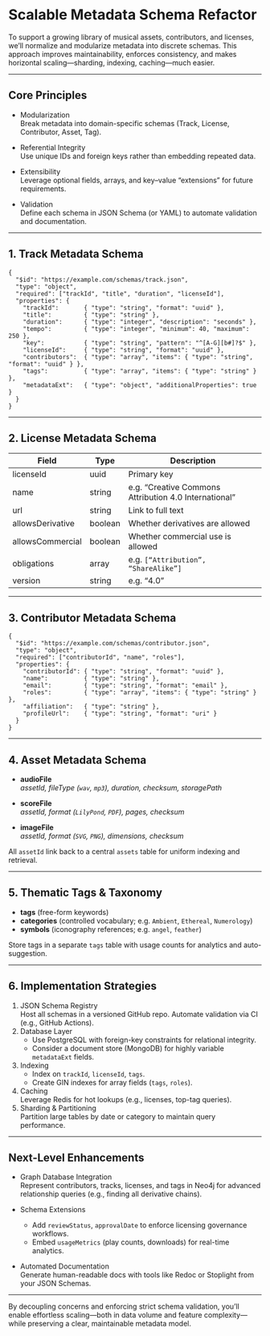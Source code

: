 # Scalable Metadata Schema Refactor

To support a growing library of musical assets, contributors, and licenses, we’ll normalize and modularize metadata into discrete schemas. This approach improves maintainability, enforces consistency, and makes horizontal scaling—sharding, indexing, caching—much easier.

---

## Core Principles

- Modularization  
  Break metadata into domain-specific schemas (Track, License, Contributor, Asset, Tag).  

- Referential Integrity  
  Use unique IDs and foreign keys rather than embedding repeated data.  

- Extensibility  
  Leverage optional fields, arrays, and key–value “extensions” for future requirements.  

- Validation  
  Define each schema in JSON Schema (or YAML) to automate validation and documentation.

---

## 1. Track Metadata Schema

```jsonc
{
  "$id": "https://example.com/schemas/track.json",
  "type": "object",
  "required": ["trackId", "title", "duration", "licenseId"],
  "properties": {
    "trackId":       { "type": "string", "format": "uuid" },
    "title":         { "type": "string" },
    "duration":      { "type": "integer", "description": "seconds" },
    "tempo":         { "type": "integer", "minimum": 40, "maximum": 250 },
    "key":           { "type": "string", "pattern": "^[A-G][b#]?$" },
    "licenseId":     { "type": "string", "format": "uuid" },
    "contributors":  { "type": "array", "items": { "type": "string", "format": "uuid" } },
    "tags":          { "type": "array", "items": { "type": "string" } },
    "metadataExt":   { "type": "object", "additionalProperties": true }
  }
}
```

---

## 2. License Metadata Schema

| Field           | Type     | Description                                            |
|-----------------|----------|--------------------------------------------------------|
| licenseId       | uuid     | Primary key                                            |
| name            | string   | e.g. “Creative Commons Attribution 4.0 International”  |
| url             | string   | Link to full text                                      |
| allowsDerivative| boolean  | Whether derivatives are allowed                        |
| allowsCommercial| boolean  | Whether commercial use is allowed                      |
| obligations     | array    | e.g. `[“Attribution”, “ShareAlike”]`                   |
| version         | string   | e.g. “4.0”                                             |

---

## 3. Contributor Metadata Schema

```jsonc
{
  "$id": "https://example.com/schemas/contributor.json",
  "type": "object",
  "required": ["contributorId", "name", "roles"],
  "properties": {
    "contributorId": { "type": "string", "format": "uuid" },
    "name":          { "type": "string" },
    "email":         { "type": "string", "format": "email" },
    "roles":         { "type": "array", "items": { "type": "string" } },
    "affiliation":   { "type": "string" },
    "profileUrl":    { "type": "string", "format": "uri" }
  }
}
```

---

## 4. Asset Metadata Schema

- **audioFile**  
  *assetId, fileType (`wav`, `mp3`), duration, checksum, storagePath*  

- **scoreFile**  
  *assetId, format (`LilyPond`, `PDF`), pages, checksum*  

- **imageFile**  
  *assetId, format (`SVG`, `PNG`), dimensions, checksum*  

All `assetId` link back to a central `assets` table for uniform indexing and retrieval.

---

## 5. Thematic Tags & Taxonomy

- **tags** (free-form keywords)  
- **categories** (controlled vocabulary; e.g. `Ambient`, `Ethereal`, `Numerology`)  
- **symbols** (iconography references; e.g. `angel`, `feather`)  

Store tags in a separate `tags` table with usage counts for analytics and auto-suggestion.

---

## 6. Implementation Strategies

1. JSON Schema Registry  
   Host all schemas in a versioned GitHub repo. Automate validation via CI (e.g., GitHub Actions).  
2. Database Layer  
   - Use PostgreSQL with foreign-key constraints for relational integrity.  
   - Consider a document store (MongoDB) for highly variable `metadataExt` fields.  
3. Indexing  
   - Index on `trackId`, `licenseId`, `tags`.  
   - Create GIN indexes for array fields (`tags`, `roles`).  
4. Caching  
   Leverage Redis for hot lookups (e.g., licenses, top-tag queries).  
5. Sharding & Partitioning  
   Partition large tables by date or category to maintain query performance.

---

## Next-Level Enhancements

- Graph Database Integration  
  Represent contributors, tracks, licenses, and tags in Neo4j for advanced relationship queries (e.g., finding all derivative chains).  

- Schema Extensions  
  - Add `reviewStatus`, `approvalDate` to enforce licensing governance workflows.  
  - Embed `usageMetrics` (play counts, downloads) for real-time analytics.  

- Automated Documentation  
  Generate human-readable docs with tools like Redoc or Stoplight from your JSON Schemas.

---

By decoupling concerns and enforcing strict schema validation, you’ll enable effortless scaling—both in data volume and feature complexity—while preserving a clear, maintainable metadata model.